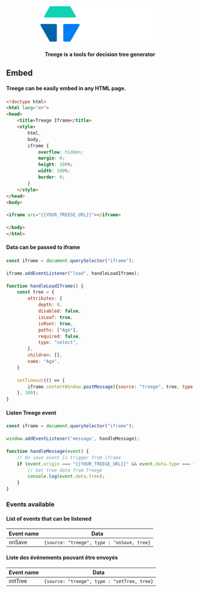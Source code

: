 <div align="center">
  <img alt="Treege" src="https://raw.githubusercontent.com/Tracktor/treege/main/src/assets/img/treege-white.png" style="padding: 20px; max-height:100px; width: auto;" />
</div>

<div align="center">
  <strong>Treege is a tools for decision tree generator</strong>
</div>

## Embed

#### Treege can be easily embed  in any HTML page.

```html
<!doctype html>
<html lang="en">
<head>
    <title>Treege Iframe</title>
    <style>
        html,
        body,
        iframe {
            overflow: hidden;
            margin: 0;
            height: 100%;
            width: 100%;
            border: 0;
        }
    </style>
</head>
<body>

<iframe src="{{YOUR_TREEGE_URL}}"></iframe>

</body>
</html>
```

#### Data can be passed to iframe

```javascript
const iframe = document.querySelector("iframe");

iframe.addEventListener("load", handleLoadIframe);

function handleLoadIframe() {
    const tree = {
        attributes: {
            depth: 0,
            disabled: false,
            isLeaf: true,
            isRoot: true,
            paths: ["Age"],
            required: false,
            type: "select",
        },
        children: [],
        name: "Age",
    }

    setTimeout(() => {
        iframe.contentWindow.postMessage({source: "treege", tree, type: "setTree"}, "*");
    }, 100);
}
```

#### Listen Treege event

```javascript
const iframe = document.querySelector("iframe");

window.addEventListener('message', handleMessage);

function handleMessage(event) {
    // On save event is trigger from iframe
    if (event.origin === "{{YOUR_TREEGE_URL}}" && event.data.type === "onSave" && event.data.source === "treege") {
        // Get tree data from Treege
        console.log(event.data.tree);
    }
}
```

### Events available
#### List of events that can be listened

| Event name | Data                                       |
|------------|--------------------------------------------|
| onSave     | `{source: "treege", type : "onSave, tree}` |

#### Liste des événements pouvant être envoyés

| Event name | Data                                        |
|------------|---------------------------------------------|
| initTree   | `{source: "treege", type : "setTree, tree}` |